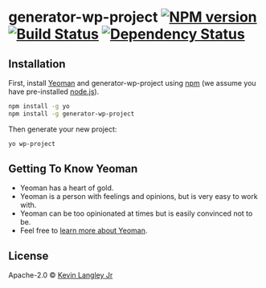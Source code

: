 # generator-wp-project [![NPM version][npm-image]][npm-url] [![Build Status][travis-image]][travis-url] [![Dependency Status][daviddm-image]][daviddm-url]
> 

## Installation

First, install [Yeoman](http://yeoman.io) and generator-wp-project using [npm](https://www.npmjs.com/) (we assume you have pre-installed [node.js](https://nodejs.org/)).

```bash
npm install -g yo
npm install -g generator-wp-project
```

Then generate your new project:

```bash
yo wp-project
```

## Getting To Know Yeoman

 * Yeoman has a heart of gold.
 * Yeoman is a person with feelings and opinions, but is very easy to work with.
 * Yeoman can be too opinionated at times but is easily convinced not to be.
 * Feel free to [learn more about Yeoman](http://yeoman.io/).

## License

Apache-2.0 © [Kevin Langley Jr](http://kevinlangleyjr.com)


[npm-image]: https://badge.fury.io/js/generator-wp-project.svg
[npm-url]: https://npmjs.org/package/generator-wp-project
[travis-image]: https://travis-ci.org/functionlabs/generator-wp-project.svg?branch=master
[travis-url]: https://travis-ci.org/functionlabs/generator-wp-project
[daviddm-image]: https://david-dm.org/functionlabs/generator-wp-project.svg?theme=shields.io
[daviddm-url]: https://david-dm.org/functionlabs/generator-wp-project
